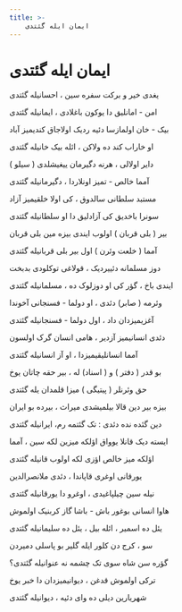 ```yaml
---
title: >-
    ایمان ایله گئتدی
---
```

# ایمان ایله گئتدی

<div class="b" id="bn1"><div class="m1"><p>یغدی خیر و برکت سفره سین ، احسانیله گئتدی</p></div>
<div class="m2"><p>امن - امانلیق دا یوکون باغلادی ، ایمانیله گئتدی</p></div></div>
<div class="b" id="bn2"><div class="m1"><p>بیک - خان اولمازسا دئیه ردیک اولاجاق کندیمیز آباد</p></div>
<div class="m2"><p>او خاراب کند ده ولاکن ، ائله بیک خانیله گئتدی</p></div></div>
<div class="b" id="bn3"><div class="m1"><p>( سیلو ) دایر اولالی ، هرنه دگیرمان ییغیشلدی</p></div>
<div class="m2"><p>آمما خالص - تمیز اونلاردا ، دگیرمانیله گئتدی</p></div></div>
<div class="b" id="bn4"><div class="m1"><p>مستبد سلطانی سالدوق ، کی اولا خلقیمیز آزاد</p></div>
<div class="m2"><p>سونرا باخدیق کی آزادلیق دا او سلطانیله گئتدی</p></div></div>
<div class="b" id="bn5"><div class="m1"><p>بیر ( بلی قربان ) اولوب ایندی بیزه مین بلی قربان</p></div>
<div class="m2"><p>آمما ( خلعت وئرن ) اول بیر بلی قربانیله گئتدی</p></div></div>
<div class="b" id="bn6"><div class="m1"><p>دوز مسلمانه دئییردیک ، قولاغی توکلودی بدبخت</p></div>
<div class="m2"><p>ایندی باخ ، گؤر کی او دوزلوک ده ، مسلمانیله گئتدی</p></div></div>
<div class="b" id="bn7"><div class="m1"><p>وئرمه ( صابر) دئدی ، او دولما - فسنجانی آخوندا</p></div>
<div class="m2"><p>آغزیمیزدان داد ، اول دولما - فسنجانیله گئتدی</p></div></div>
<div class="b" id="bn8"><div class="m1"><p>دئدی انسانیمیز آزدیر ، هامی انسان گرک اولسون</p></div>
<div class="m2"><p>آمما انسانلیقیمیزدا ، او آز انسانیله گئتدی</p></div></div>
<div class="b" id="bn9"><div class="m1"><p>بو قدر ( دفتر ) و ( اسناد) له ، بیر حقه چاتان یوخ</p></div>
<div class="m2"><p>حق وئرنلر ( پیتیگی ) میزا قلمدان یله گئتدی</p></div></div>
<div class="b" id="bn10"><div class="m1"><p>بیزه بیر دین قالا بیلمیشدی میراث ، بیرده بو ایران</p></div>
<div class="m2"><p>دین گئده نده دئدی : تک گئتمه رم، ایرانیله گئتدی</p></div></div>
<div class="b" id="bn11"><div class="m1"><p>ایسته دیک قانلا یوواق اؤلکه میزین لکه سین ، آمما</p></div>
<div class="m2"><p>اؤلکه میز خالص اؤزی لکه اولوب قانیله گئتدی</p></div></div>
<div class="b" id="bn12"><div class="m1"><p>یورقانی اوغری قاپاندا ، دئدی ملانصرالدین</p></div>
<div class="m2"><p>نیله سین چیلپاغیدی ، اوغرو دا یورقانیله گئتدی</p></div></div>
<div class="b" id="bn13"><div class="m1"><p>هاوا انسانی بوغور باش - باشا گاز کربنیک اولموش</p></div>
<div class="m2"><p>یئل ده اسمیر ، ائله بیل ، یئل ده سلیمانیله گئتدی</p></div></div>
<div class="b" id="bn14"><div class="m1"><p>سو ، کرج دن کلور ایله گلیر بو پاسلی دمیردن</p></div>
<div class="m2"><p>گؤره سن شاه سوی تک چشمه نه عنوانیله گئتدی؟</p></div></div>
<div class="b" id="bn15"><div class="m1"><p>ترکی اولموش قدغن ، دیوانیمیزدان دا خبر یوخ</p></div>
<div class="m2"><p>شهریارین دیلی ده وای دئیه ، دیوانیله گئتدی</p></div></div>
